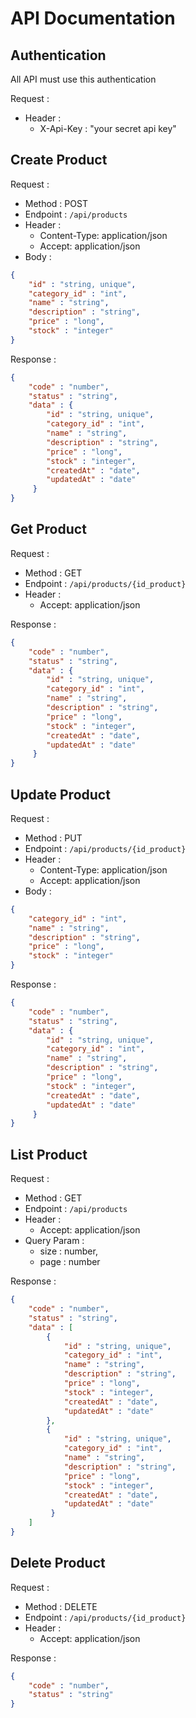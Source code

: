 # API Documentation

## Authentication

All API must use this authentication

Request :
- Header :
    - X-Api-Key : "your secret api key"

## Create Product

Request :
- Method : POST
- Endpoint : `/api/products`
- Header :
    - Content-Type: application/json
    - Accept: application/json
- Body :

```json 
{
    "id" : "string, unique",
    "category_id" : "int",
    "name" : "string",
    "description" : "string",
    "price" : "long",
    "stock" : "integer"
}
```

Response :

```json 
{
    "code" : "number",
    "status" : "string",
    "data" : {
        "id" : "string, unique",
        "category_id" : "int",
        "name" : "string",
        "description" : "string",
        "price" : "long",
        "stock" : "integer",
        "createdAt" : "date",
        "updatedAt" : "date"
     }
}
```

## Get Product

Request :
- Method : GET
- Endpoint : `/api/products/{id_product}`
- Header :
    - Accept: application/json

Response :

```json 
{
    "code" : "number",
    "status" : "string",
    "data" : {
        "id" : "string, unique",
        "category_id" : "int",
        "name" : "string",
        "description" : "string",
        "price" : "long",
        "stock" : "integer",
        "createdAt" : "date",
        "updatedAt" : "date"
     }
}
```

## Update Product

Request :
- Method : PUT
- Endpoint : `/api/products/{id_product}`
- Header :
    - Content-Type: application/json
    - Accept: application/json
- Body :

```json 
{
    "category_id" : "int",
    "name" : "string",
    "description" : "string",
    "price" : "long",
    "stock" : "integer"
}
```

Response :

```json 
{
    "code" : "number",
    "status" : "string",
    "data" : {
        "id" : "string, unique",
        "category_id" : "int",
        "name" : "string",
        "description" : "string",
        "price" : "long",
        "stock" : "integer",
        "createdAt" : "date",
        "updatedAt" : "date"
     }
}
```

## List Product

Request :
- Method : GET
- Endpoint : `/api/products`
- Header :
    - Accept: application/json
- Query Param :
    - size : number,
    - page : number

Response :

```json 
{
    "code" : "number",
    "status" : "string",
    "data" : [
        {
            "id" : "string, unique",
            "category_id" : "int",
            "name" : "string",
            "description" : "string",
            "price" : "long",
            "stock" : "integer",
            "createdAt" : "date",
            "updatedAt" : "date"
        },
        {
            "id" : "string, unique",
            "category_id" : "int",
            "name" : "string",
            "description" : "string",
            "price" : "long",
            "stock" : "integer",
            "createdAt" : "date",
            "updatedAt" : "date"
         }
    ]
}
```

## Delete Product

Request :
- Method : DELETE
- Endpoint : `/api/products/{id_product}`
- Header :
    - Accept: application/json

Response :

```json 
{
    "code" : "number",
    "status" : "string"
}
```